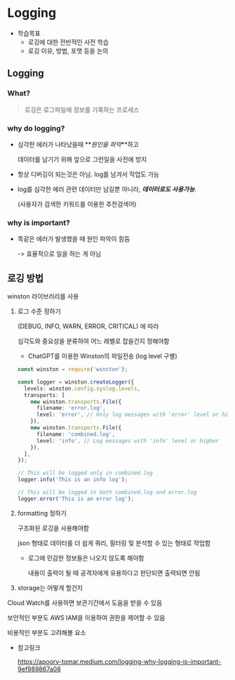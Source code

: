 # Logging

- 학습목표
  - 로깅에 대한 전반적인 사전 학습
  - 로깅 이유, 방법, 포맷 등을 논의

## Logging

### What?

> 로깅은 로그파일에 정보를 기록하는 프로세스

### why do logging?

- 심각한 에러가 나타났을때 **_원인을 파악_**하고

  데이터를 남기기 위해 앞으로 그런일을 사전에 방지

- 항상 디버깅이 되는것은 아님. log를 남겨서 작업도 가능

- log를 심각한 에러 관련 데이터만 남길뿐 아니라, **_데이터로도 사용가능_**.

  (사용자가 검색한 키워드를 이용한 추천검색어)

### why is important?

- 똑같은 에러가 발생했을 때 원인 파악이 힘듬

  -> 효율적으로 일을 하는 게 아님

## 로깅 방법

winston 라이브러리를 사용

1. 로그 수준 정하기

   (DEBUG, INFO, WARN, ERROR, CRITICAL) 에 따라

   심각도와 중요성을 분류하여 어느 레벨로 잡을건지 정해야함

   - ChatGPT를 이용한 Winston의 파일전송 (log level 구별)

   ```ts
   const winston = require('winston');

   const logger = winston.createLogger({
     levels: winston.config.syslog.levels,
     transports: [
       new winston.transports.File({
         filename: 'error.log',
         level: 'error', // Only log messages with 'error' level or higher
       }),
       new winston.transports.File({
         filename: 'combined.log',
         level: 'info', // Log messages with 'info' level or higher
       }),
     ],
   });

   // This will be logged only in combined.log
   logger.info('This is an info log');

   // This will be logged in both combined.log and error.log
   logger.error('This is an error log');
   ```

2. formatting 정하기

   구조화된 로깅을 사용해야함

   json 형태로 데이터를 더 쉽게 쿼리, 필터링 및 분석할 수 있는 형태로 작업함

   - 로그에 민감한 정보들은 나오지 않도록 해야함

     내용이 출력이 될 때 공격자에게 유용하다고 판단되면 출력되면 안됨

3. storage는 어떻게 할건지

Cloud Watch를 사용하면 보관기간에서 도움을 받을 수 있음

보안적인 부분도 AWS IAM을 이용하여 권한을 제어할 수 있음

비용적인 부분도 고려해볼 요소

- 참고링크

  https://apoorv-tomar.medium.com/logging-why-logging-is-important-9ef989867a08
